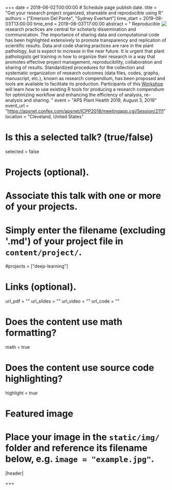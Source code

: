 +++
date = 2019-06-02T00:00:00   # Schedule page publish date.
title = "Get your research project organized, shareable and reproducible using R"
authors = ["Emerson Del Ponte", "Sydney Everhart"]
time_start = 2019-08-03T13:00:00
time_end = 2019-08-03T17:00:00
abstract = "<img src = '/img/learning/research-compendia1.png' align = right> Reproducible research practices are central for scholarly dissemination and communication. The importance of sharing data and computational code has been highlighted extensively to promote transparency and replication of scientific results. Data and code sharing practices are rare in the plant pathology, but is expect to increase in the near future. It is urgent that plant pathologists get training in how to organize their research in a way that promotes effective project management, reproducibility, collaboration and sharing of results. Standardized procedures for the collection and systematic organization of research outcomes (data files, codes, graphs, manuscript, etc.), known as research compendium, has been proposed and tools are available to facilitate its production. Participants of this [Workshop](https://apsnet.confex.com/apsnet/2019/meetingapp.cgi/Session/3211) will learn how to use existing R tools for producing a research compendium for optimizing workflow and enhancing the efficiency of analysis, re-analysis and sharing.
"
event = "APS Plant Health 2019, August 3, 2019"
event_url = "https://apsnet.confex.com/apsnet/ICPP2018/meetingapp.cgi/Session/2111"
location = "Cleveland, United States"

# Is this a selected talk? (true/false)
selected = false

# Projects (optional).
#   Associate this talk with one or more of your projects.
#   Simply enter the filename (excluding '.md') of your project file in `content/project/`.
#projects = ["deep-learning"]

# Links (optional).
url_pdf = ""
url_slides = ""
url_video = ""
url_code = ""

# Does the content use math formatting?
math = true

# Does the content use source code highlighting?
highlight = true

# Featured image
# Place your image in the `static/img/` folder and reference its filename below, e.g. `image = "example.jpg"`.
[header]

+++
